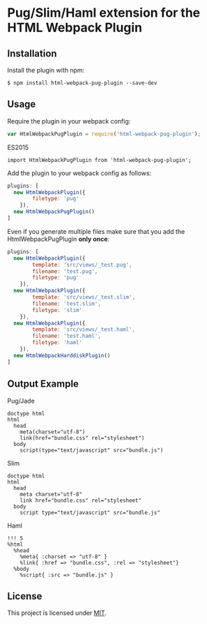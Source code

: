 Pug/Slim/Haml extension for the HTML Webpack Plugin
========================================

Installation
------------
Install the plugin with npm:

```shell
$ npm install html-webpack-pug-plugin --save-dev
```

Usage
-----
Require the plugin in your webpack config:

```javascript
var HtmlWebpackPugPlugin = require('html-webpack-pug-plugin');
```

ES2015

```es2015
import HtmlWebpackPugPlugin from 'html-webpack-pug-plugin';
```

Add the plugin to your webpack config as follows:

```javascript
plugins: [
  new HtmlWebpackPlugin({
		filetype: 'pug'
	}),
  new HtmlWebpackPugPlugin()
]  
```

Even if you generate multiple files make sure that you add the HtmlWebpackPugPlugin **only once**:

```javascript
plugins: [
  new HtmlWebpackPlugin({
		template: 'src/views/_test.pug',
		filename: 'test.pug',
		filetype: 'pug'
	}),
  new HtmlWebpackPlugin({
		template: 'src/views/_test.slim',
		filename: 'test.slim',
		filetype: 'slim'
	}),
  new HtmlWebpackPlugin({
		template: 'src/views/_test.haml',
		filename: 'test.haml',
		filetype: 'haml'
	}),
  new HtmlWebpackHarddiskPlugin()
]  
```

Output Example
--------------

Pug/Jade

```pug/jade
doctype html
html
  head
    meta(charset="utf-8")
    link(href="bundle.css" rel="stylesheet")
  body
    script(type="text/javascript" src="bundle.js")
```

Slim

```slim
doctype html
html
  head
    meta charset="utf-8"
    link href="bundle.css" rel="stylesheet"
  body
    script type="text/javascript" src="bundle.js"
```

Haml

```haml
!!! 5
%html
  %head
    %meta{ :charset => "utf-8" }
    %link{ :href => "bundle.css", :rel => "stylesheet"}
  %body
    %script{ :src => "bundle.js" }
```

License
-------

This project is licensed under [MIT](https://github.com/negibouze/html-webpack-pug-plugin/blob/master/LICENSE).
